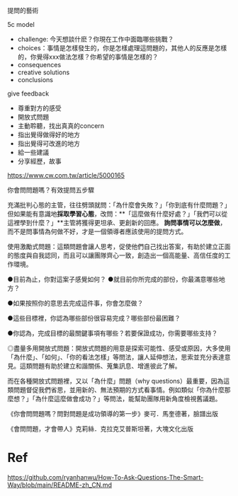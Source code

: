 提問的藝術







5c model

- challenge: 今天想談什麽？你現在工作中面臨哪些挑戰？
- choices：事情是怎樣發生的，你是怎樣處理這問題的，其他人的反應是怎樣的，你覺得xxx做法怎樣？你希望的事情是怎樣的？
- consequences
- creative solutions
- conclusions

give feedback

- 尊重對方的感受
- 開放式問題
- 主動聆聽，找出真真的concern
- 指出覺得做得好的地方
- 指出覺得可改進的地方
- 給一些建議
- 分享經歷，故事



https://www.cw.com.tw/article/5000165

你會問問題嗎？有效提問五步驟

充滿批判心態的主管，往往劈頭就問：「為什麼會失敗？」「你到底有什麼問題？」但如果能有意識地**採取學習心態**，改問：**「這麼做有什麼好處？」「我們可以從這裡學到什麼？」**主管將獲得更坦承、更創新的回應。
**詢問事情可以怎麼做**，而不是問事情為何做不好，才是一個領導者應該使用的提問方式。

使用激勵式問題：這類問題會讓人思考，促使他們自己找出答案，有助於建立正面的態度與自我認同，而且可以讓團隊齊心一致，創造出一個高能量、高信任度的工作環境。

●目前為止，你對這案子感覺如何？
●就目前你所完成的部份，你最滿意哪些地方？

●如果按照你的意思去完成這件事，你會怎麼做？

●這些目標裡，你認為哪些部份很容易完成？哪些部份最困難？

●你認為，完成目標的最關鍵事項有哪些？若要保證成功，你需要哪些支持？

◎盡量多用開放式問題：開放式問題的用意是探索可能性、感受或原因，大多使用「為什麼」、「如何」、「你的看法怎樣」等問法，讓人延伸想法，思索並充分表達意見。這類問題有助於建立和諧關係、蒐集訊息、增進彼此了解。

而在各種開放式問題裡，又以「為什麼」問題（why questions）最重要，因為這類問題督促我們省思，並用新的、無法預期的方式看事情。例如類似「你為什麼那麼想？」「為什麼這麼做會成功？」等問法，能幫助團隊用新角度檢視舊議題。

《你會問問題嗎？問對問題是成功領導的第一步》麥可．馬奎德著，臉譜出版

《會問問題，才會帶人》克莉絲．克拉克艾普斯坦著，大塊文化出版



# Ref

https://github.com/ryanhanwu/How-To-Ask-Questions-The-Smart-Way/blob/main/README-zh_CN.md